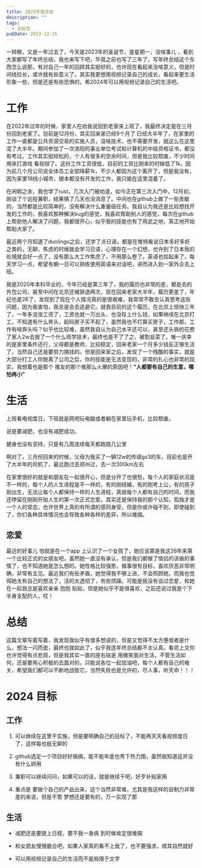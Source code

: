 ```yaml
---
title: 2023年度总结
description: ""
tags:
  - 无标签
pubDate: 2023-12-25
---
```



一转眼，又是一年过去了，今天是2023年的圣诞节，是星期一，没啥事儿 ，看到大家都写了年终总结，我也来写下吧，毕竟之前也写了三年了，写年终总结这个东西怎么说那，有对自己一年的回顾其实挺好的，也许现在看起来没啥意义，但是时间线拉长，或许就有些意义了。其实我更想用视频记录自己的成长，看起来更生活形象一些，但是还是有些恐惧的，希2024年可以用视频记录自己的生活吧。



# 工作



在2022年过年的时候，家里人在劝我说回到老家来上班了，我最终决定是在三月份回到老家了。目前是12月份，其实回来家已经9个月了 已经大半年了，在家里的工作一直都是公共资源交易的实施人员，没啥技术，也不需要开发，就这么在这里混了大半年。期间参加了一次洛阳的事业单位考试和计算机的中级资格证书，都没有考过。工作其实挺轻松的，个人有很多的空余时间，但是我比较颓废，不少时间用来打游戏 看视频了。这份工作工资很低，目前的工资比刚来的时候低了1k，因为前几个月公司说全体员工全部降薪1k，不少人都因为这个离开了，但是我没有，因为家里18线小城市，根本都没有开发的工作，我只能在这里混着了。



在闲暇之余，我也学了rust，几次入门被劝退，如今正在第三次入门中，12月初，刚谈了个远程兼职，结果搞了几天也没消息了。中间也在github上做了一些贡献的，当然都是比较简单的，没有解决什么重量级任务。我自认为我还是比较想找开发的工作的，我喜欢那种解决bug的感觉，我喜欢帮助别人的感觉，每次在github上帮助他人解决了问题，我都很开心，似乎我的技能也有了用武之地，真正地开始帮助大家了。



最近两个月知道了duolingo之后，还学了点日语，都是在推特看说日本多好多好之类的，无聊，焦虑的时候就会学习日语，心理存在一个幻想，也许到了日本我的处境就会好一点了，没有那么大工作焦虑了，不用那么卷了。英语也拾起来了，每天学习一点，希望有朝一日可以熟练使用英语来对话吧，进而进入到一家外企去上班。



我是2020年本科毕业的，今年已经是第三年了，我的履历也非常的差，都是去的外包公司，甚至中间在北京还被辞退两次，现在回来老家大半年，履历更差了，年纪也是26了，发现到了现在个人情况真的是很艰难，我常常不敢去认真思考这些问题，因为我害怕，我总是会去逃避它。就我目前的这个履历，在北京上班快三年了，一年多没涨工资了，工资也就一万出头，也没存上什么钱，如果继续在北京打工，不知道有什么奔头，起码房子买不起了，虽然我也不打算买房子，工作那，工作有啥奔头吗？似乎也比较难，虽然我自认为自己水平还可以，甚至还头铁的花费了家人2w去报了一个什么班学技术，最终也是不了了之，被割韭菜了。唯一庆幸的是家里条件还行，父母都是教师，比较稳定，回来老家一个月多少钱反正够生活了，当然自己还是要努力搞钱的。但是回来家之后，发现了一个残酷的事实，就是大部分打工人你脱离了公司之后，你的技能是无法变现的，非常的扎心也非常的现实，我想着也是那个 推友的那个推那么火爆的原因吧！**“人都要有自己的生意，哪怕再小"**



# 生活



上班看电视度日，下班就是网吧玩电脑或者躺在家里玩手机，比较颓废。



说是要减肥，也没有减肥成功。



健身也没有坚持，只是有几周连续每天都跑路几公里



啊对了，三月份回来的时候，父母为我买了一辆12w的传祺gs3的车，目前也是开了大半年的司机了，最远跑过去郑州过，去一次300km左右



在家里很好的就是和朋友在一起很开心，但是分开了也很愁，每个人的家庭状况是不一样的，每个人的人生进程是不一样的，有的刚结婚，有的刚考上公，有的孩子刚出生，无法让每个人都保持一样的人生进程，真就每个人都有自己的时间，而我还停留在刚刚开始人生的第一次正式恋爱。其实还是保持我的那个认知，孤独才是一个人的常态，也许世界上真的有所谓的感同身受，但是你或许碰不到，即使碰到了，你们各种具体情况也会导致各种各样的差异，所以难搞。



## 恋爱



最近的好事儿 怕就是在一个app 上认识了一个女孩了，她应该算是我这26年来第一个比较正式的女朋友吧，虽然她一直没有承认，但是我们都做了情侣的该做的事情了，也不知道她是怎么想的。她性格比较强势，做事很有目标，喜欢厌恶非常明确，非常有主见。最近我们有些矛盾，她觉得我不够上进，不会照顾她，而我也觉得她太有自己的想法了，活的太透彻了，有些烦躁。可能是我没有谈过恋爱，和她在一起我总是喜欢亲亲 抱抱 贴贴，但是她似乎不是很喜欢，之前还说过我是个下半身支配的人，哎！



# 总结



这篇文章写着写着，我发现我似乎有很多想说的，但是又觉得不太方便或者是什么，想法一闪而逝，最终也就如此了，似乎我连年终总结都不太认真。看完上文你也许觉得有点悲观，但是我其实一直的座右铭是 用微笑面对生活，不管生活如何，还是要用心积极的去面对的，只能说各位一起加油吧，每个人都有自己的难关，希望我们都可以不断地战胜它，当然失败也是允许的，尽人事，听天命！！！



# 2024 目标



## 工作



1. 可以继续在这里干实施，但是要明确自己的目标了，不能再天天看视频度日了，这样每也挺无聊的

2. github选定一个项目好好搞搞，能不能年底也秀下热力图，虽然我知道这并没有什么卵用

3. 兼职可以继续问问，如果可以的话，就是继续干吧，好歹补贴家用

4. 重点是 要做个自己的产品出来，这个当然非常难，尤其是我这样的自制力非常差的来说，但是不管 梦想还是要有的，万一实现了那



## 生活



- 减肥还是要提上日程，要不我一身病 到时候肯定很难搞

- 和女朋友慢慢磨合吧，如果人家真的看不上我了，也不要强求，顺其自然就好

- 可以用视频记录自己的生活而不是局限于文字
